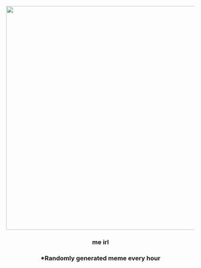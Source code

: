 <p align="center">
        <img src="https://i.redd.it/n1xiicqp6wy91.jpg" width="600" height="600">
        </p>
        <h3 align="center">me irl</h3>
        <h3 align="center">*Randomly generated meme every hour</h3>
    